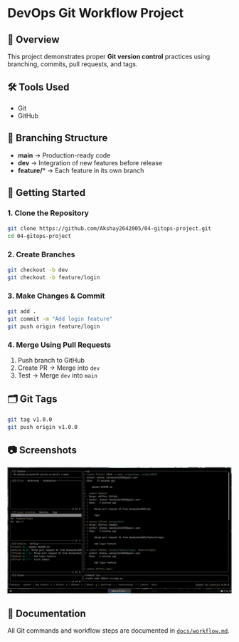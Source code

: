 # DevOps Git Workflow Project

## 📌 Overview
This project demonstrates proper **Git version control** practices using branching, commits, pull requests, and tags.

## 🛠 Tools Used
- Git
- GitHub

## 📂 Branching Structure
- **main** → Production-ready code
- **dev** → Integration of new features before release
- **feature/*** → Each feature in its own branch

## 🚀 Getting Started
### 1. Clone the Repository
```bash
git clone https://github.com/Akshay2642005/04-gitops-project.git
cd 04-gitops-project
```

### 2. Create Branches
```bash
git checkout -b dev
git checkout -b feature/login
```

### 3. Make Changes & Commit
```bash
git add .
git commit -m "Add login feature"
git push origin feature/login
```

### 4. Merge Using Pull Requests
1. Push branch to GitHub
2. Create PR → Merge into `dev`
3. Test → Merge `dev` into `main`

## 🗂 Git Tags
```bash
git tag v1.0.0
git push origin v1.0.0
```
## 📷 Screenshots
![Branching && Merging Pull Requests](screenshot.png)


## 📄 Documentation
All Git commands and workflow steps are documented in [`docs/workflow.md`](docs/workflow.md).
